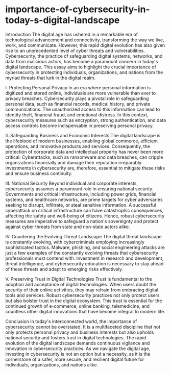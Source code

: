 # importance-of-cybersecurity-in-today-s-digital-landscape

Introduction
The digital age has ushered in a remarkable era of technological advancement and connectivity, transforming the way we live, work, and communicate. However, this rapid digital evolution has also given rise to an unprecedented level of cyber threats and vulnerabilities. Cybersecurity, the practice of safeguarding digital systems, networks, and data from malicious actors, has become a paramount concern in today's digital landscape. This essay aims to highlight the crucial importance of cybersecurity in protecting individuals, organizations, and nations from the myriad threats that lurk in the digital realm.

I. Protecting Personal Privacy
In an era where personal information is digitized and stored online, individuals are more vulnerable than ever to privacy breaches. Cybersecurity plays a pivotal role in safeguarding personal data, such as financial records, medical history, and private communications. The unauthorized access to this information can lead to identity theft, financial fraud, and emotional distress. In this context, cybersecurity measures such as encryption, strong authentication, and data access controls become indispensable in preserving personal privacy.

II. Safeguarding Business and Economic Interests
The digital landscape is the lifeblood of modern businesses, enabling global commerce, efficient operations, and innovative products and services. Consequently, the protection of corporate data and intellectual property has never been more critical. Cyberattacks, such as ransomware and data breaches, can cripple organizations financially and damage their reputation irreparably. Investments in cybersecurity are, therefore, essential to mitigate these risks and ensure business continuity.

III. National Security
Beyond individual and corporate interests, cybersecurity assumes a paramount role in ensuring national security. Governments and critical infrastructure, including power grids, financial systems, and healthcare networks, are prime targets for cyber adversaries seeking to disrupt, infiltrate, or steal sensitive information. A successful cyberattack on critical infrastructure can have catastrophic consequences, affecting the safety and well-being of citizens. Hence, robust cybersecurity measures are imperative to safeguard a nation's sovereignty and protect against cyber threats from state and non-state actors alike.

IV. Countering the Evolving Threat Landscape
The digital threat landscape is constantly evolving, with cybercriminals employing increasingly sophisticated tactics. Malware, phishing, and social engineering attacks are just a few examples of the constantly evolving threats that cybersecurity professionals must contend with. Investment in research and development, threat intelligence, and cybersecurity education is necessary to stay ahead of these threats and adapt to emerging risks effectively.

V. Preserving Trust in Digital Technologies
Trust is fundamental to the adoption and acceptance of digital technologies. When users doubt the security of their online activities, they may refrain from embracing digital tools and services. Robust cybersecurity practices not only protect users but also bolster trust in the digital ecosystem. This trust is essential for the continued growth of e-commerce, online banking, telemedicine, and countless other digital innovations that have become integral to modern life.

Conclusion
In today's interconnected world, the importance of cybersecurity cannot be overstated. It is a multifaceted discipline that not only protects personal privacy and business interests but also upholds national security and fosters trust in digital technologies. The rapid evolution of the digital landscape demands continuous vigilance and innovation in cybersecurity practices. As we navigate the digital age, investing in cybersecurity is not an option but a necessity, as it is the cornerstone of a safer, more secure, and resilient digital future for individuals, organizations, and nations alike.

